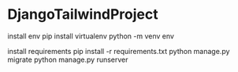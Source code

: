 ﻿# DjangoTailwindProject

install env
pip install virtualenv
python -m venv env

install requirements
pip install -r requirements.txt
python manage.py migrate
python manage.py runserver
